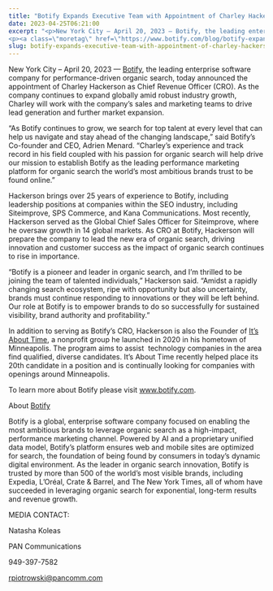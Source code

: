 ```yaml
---
title: "Botify Expands Executive Team with Appointment of Charley Hackerson as Chief Revenue Officer"
date: 2023-04-25T06:21:00
excerpt: "<p>New York City – April 20, 2023 — Botify, the leading enterprise software company for performance-driven organic search, today announced the appointment of Charley Hackerson as Chief Revenue Officer (CRO). As the company continues to expand globally amid robust industry growth, Charley will work with the company’s sales and marketing teams to drive lead generation&hellip; </p>
<p><a class=\"moretag\" href=\"https://www.botify.com/blog/botify-expands-executive-team-with-appointment-of-charley-hackerson-as-chief-revenue-officer\">Read the full article</a></p>"
slug: botify-expands-executive-team-with-appointment-of-charley-hackerson-as-chief-revenue-officer
---
```



<p></p>



<p>New York City – April 20, 2023 — <a href="https://www.botify.com/">Botify</a>, the leading enterprise software company for performance-driven organic search, today announced the appointment of Charley Hackerson as Chief Revenue Officer (CRO). As the company continues to expand globally amid<em> </em>robust industry growth, Charley will work with the company’s sales and marketing teams to drive lead generation and further market expansion.&nbsp;</p>



<p>“As Botify continues to grow, we search for top talent at every level that can help us navigate and stay ahead of the changing landscape,” said Botify’s Co-founder and CEO, Adrien Menard. “Charley’s experience and track record in his field coupled with his passion for organic search will help drive our mission to establish Botify as the leading performance marketing platform for organic search the world’s most ambitious brands trust to be found online.”&nbsp;</p>



<p>Hackerson brings over 25 years of experience to Botify, including leadership positions at companies within the SEO industry, including Siteimprove, SPS Commerce, and Kana Communications. Most recently, Hackerson served as the Global Chief Sales Officer for Siteimprove, where he oversaw growth in 14 global markets. As CRO at Botify, Hackerson will prepare the company to lead the new era of organic search, driving innovation and customer success as the impact of organic search continues to rise in importance.&nbsp;</p>



<p>“Botify is a pioneer and leader in organic search, and I’m thrilled to be joining the team of talented individuals,” Hackerson said. “Amidst a rapidly changing search ecosystem, ripe with opportunity but also uncertainty, brands must continue responding to innovations or they will be left behind. Our role at Botify is to empower brands to do so successfully for sustained visibility, brand authority and profitability.”</p>



<p>In addition to serving as Botify’s CRO, Hackerson is also the Founder of <a href="https://www.linkedin.com/company/it-s-about-time/">It’s About Time</a>, a nonprofit group he launched in 2020 in his hometown of Minneapolis. The program aims to assist&nbsp; technology companies in the area find qualified, diverse candidates. It’s About Time recently helped place its 20th candidate in a position and is continually looking for companies with openings around Minneapolis.&nbsp;</p>



<p>To learn more about Botify please visit <a href="http://www.botify.com">www.botify.com</a>.&nbsp;</p>



<p>About <a href="https://www.botify.com">Botify</a></p>



<p>Botify is a global, enterprise software company focused on enabling the most ambitious brands to leverage organic search as a high-impact, performance marketing channel. Powered by AI and a proprietary unified data model, Botify’s platform ensures web and mobile sites are optimized for search, the foundation of being found by consumers in today’s dynamic digital environment. As the leader in organic search innovation, Botify is trusted by more than 500 of the world’s most visible brands, including Expedia, L&#8217;Oréal, Crate &amp; Barrel, and The New York Times, all of whom have succeeded in leveraging organic search for exponential, long-term results and revenue growth.</p>



<p>MEDIA CONTACT:</p>



<p>Natasha Koleas</p>



<p>PAN Communications&nbsp;</p>



<p>949-397-7582</p>



<p><a href="mailto:rpiotrowski@pancomm.com">rpiotrowski@pancomm.com</a>&nbsp;</p>
